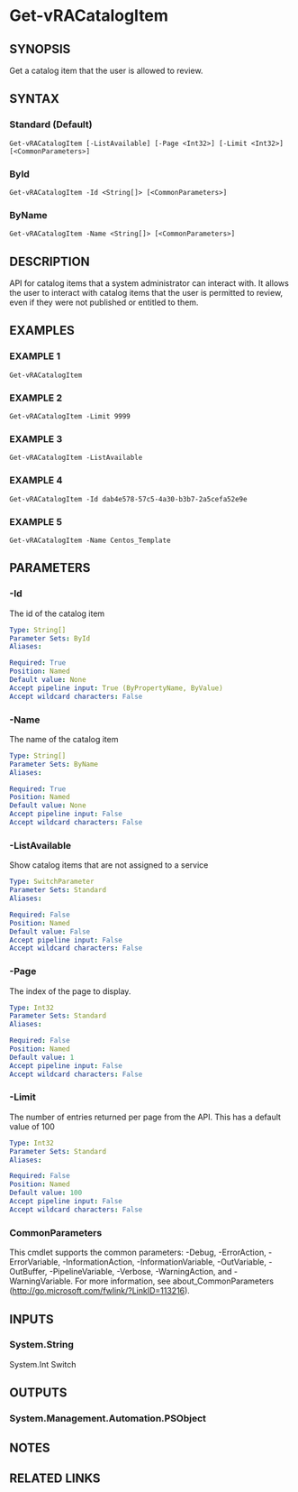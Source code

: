 # Get-vRACatalogItem

## SYNOPSIS
Get a catalog item that the user is allowed to review.

## SYNTAX

### Standard (Default)
```
Get-vRACatalogItem [-ListAvailable] [-Page <Int32>] [-Limit <Int32>] [<CommonParameters>]
```

### ById
```
Get-vRACatalogItem -Id <String[]> [<CommonParameters>]
```

### ByName
```
Get-vRACatalogItem -Name <String[]> [<CommonParameters>]
```

## DESCRIPTION
API for catalog items that a system administrator can interact with.
It allows the user to interact 
with catalog items that the user is permitted to review, even if they were not published or entitled to them.

## EXAMPLES

### EXAMPLE 1
```
Get-vRACatalogItem
```

### EXAMPLE 2
```
Get-vRACatalogItem -Limit 9999
```

### EXAMPLE 3
```
Get-vRACatalogItem -ListAvailable
```

### EXAMPLE 4
```
Get-vRACatalogItem -Id dab4e578-57c5-4a30-b3b7-2a5cefa52e9e
```

### EXAMPLE 5
```
Get-vRACatalogItem -Name Centos_Template
```

## PARAMETERS

### -Id
The id of the catalog item

```yaml
Type: String[]
Parameter Sets: ById
Aliases:

Required: True
Position: Named
Default value: None
Accept pipeline input: True (ByPropertyName, ByValue)
Accept wildcard characters: False
```

### -Name
The name of the catalog item

```yaml
Type: String[]
Parameter Sets: ByName
Aliases:

Required: True
Position: Named
Default value: None
Accept pipeline input: False
Accept wildcard characters: False
```

### -ListAvailable
Show catalog items that are not assigned to a service

```yaml
Type: SwitchParameter
Parameter Sets: Standard
Aliases:

Required: False
Position: Named
Default value: False
Accept pipeline input: False
Accept wildcard characters: False
```

### -Page
The index of the page to display.

```yaml
Type: Int32
Parameter Sets: Standard
Aliases:

Required: False
Position: Named
Default value: 1
Accept pipeline input: False
Accept wildcard characters: False
```

### -Limit
The number of entries returned per page from the API.
This has a default value of 100

```yaml
Type: Int32
Parameter Sets: Standard
Aliases:

Required: False
Position: Named
Default value: 100
Accept pipeline input: False
Accept wildcard characters: False
```

### CommonParameters
This cmdlet supports the common parameters: -Debug, -ErrorAction, -ErrorVariable, -InformationAction, -InformationVariable, -OutVariable, -OutBuffer, -PipelineVariable, -Verbose, -WarningAction, and -WarningVariable.
For more information, see about_CommonParameters (http://go.microsoft.com/fwlink/?LinkID=113216).

## INPUTS

### System.String
System.Int
Switch

## OUTPUTS

### System.Management.Automation.PSObject

## NOTES

## RELATED LINKS
